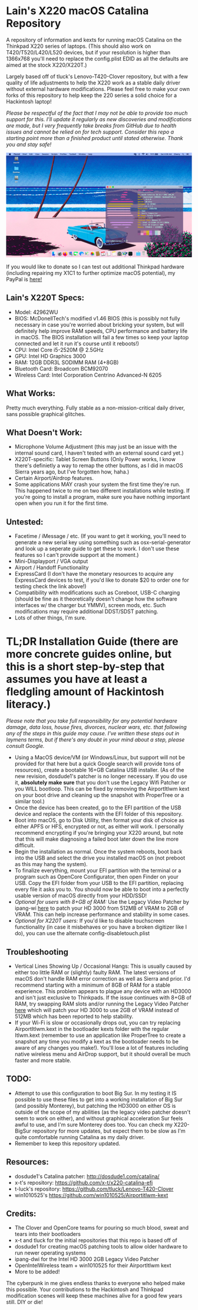 # Lain's X220 macOS Catalina Repository
A repository of information and kexts for running macOS Catalina on the Thinkpad X220 series of laptops. (This should also work on T420/T520/L420/L520 devices, but if your resolution is higher than 1366x768 you'll need to replace the config.plist EDID as all the defaults are aimed at the stock X220/X220T.)

Largely based off of tluck's Lenovo-T420-Clover repository, but with a few quality of life adjustments to help the X220 work as a stable daily driver without external hardware modifications. Please feel free to make your own forks of this repository to help keep the 220 series a solid choice for a Hackintosh laptop!

*Please be respectful of the fact that I may not be able to provide too much support for this. I'll update it regularly as new discoveries and modifications are made, but I very frequently take breaks from GitHub due to health issues and cannot be relied on for tech support. Consider this repo a starting point more than a finished product until stated otherwise. Thank you and stay safe!*

![Screenshot from my trusty X220 running Catalina!](x220catalina.png)

If you would like to donate so I can test out additional Thinkpad hardware (including repairing my X1C1 to further optimize macOS potential), my PayPal is [here!](https://www.paypal.com/donate/?cmd=_s-xclick&hosted_button_id=8GF4A3XS7ZHFY) 

## Lain's X220T Specs:
- Model: 42962WU
- BIOS: McDonellTech's modified v1.46 BIOS (this is possibly not fully necessary in case you're worried about bricking your system, but will definitely help improve RAM speeds, CPU performance and battery life in macOS. The BIOS installation will fail a few times so keep your laptop connected and let it run it's course until it reboots!)
- CPU: Intel Core i5-2520M @ 2.5GHz
- GPU: Intel HD Graphics 3000 
- RAM: 12GB DDR3L SODIMM RAM (4+8GB)
- Bluetooth Card: Broadcom BCM92070
- Wireless Card: Intel Corporation Centrino Advanced-N 6205 

## What Works:
Pretty much everything. Fully stable as a non-mission-critical daily driver, sans possible graphical glitches.

## What Doesn't Work:
- Microphone Volume Adjustment (this may just be an issue with the internal sound card, I haven't tested with an external sound card yet.)
- X220T-specific: Tablet Screen Buttons (Only Power works, I know there's definietly a way to remap the other buttons, as I did in macOS Sierra years ago, but I've forgotten how, haha.)
- Certain Airport/Airdrop features.
- Some applications MAY crash your system the first time they're run. This happened twice to me on two different installations while testing. If you're going to install a program, make sure you have nothing important open when you run it for the first time. 

## Untested:
- Facetime / iMessage / etc. (If you want to get it working, you'll need to generate a new serial key using something such as osx-serial-generator and look up a seperate guide to get these to work. I don't use these features so I can't provide support at the moment.)
- Mini-Displayport / VGA output
- Airport / Handoff Functionality
- ExpressCard (I don't have the monetary resources to acquire any ExpressCard devices to test, if you'd like to donate $20 to order one for testing check the link above!)
- Compatibility with modifications such as Coreboot, USB-C charging (should be fine as it theoretically doesn't change how the software interfaces w/ the charger but YMMV), screen mods, etc. Such modifications may require additional DDST/SDST patching.
- Lots of other things, I'm sure. 

# TL;DR Installation Guide (there are more concrete guides online, but this is a short step-by-step that assumes you have at least a fledgling amount of Hackintosh literacy.)

*Please note that you take full responsibility for any potential hardware damage, data loss, house fires, divorces, nuclear wars, etc. that following any of the steps in this guide may cause. I've written these steps out in laymens terms, but if there's any doubt in your mind about a step, please consult Google.* 

- Using a MacOS device/VM (or Windows/Linux, but support will not be provided for that here but a quick Google search will provide tons of resources), create a bootable 16+GB Catalina USB installer. (As of the new revision, dosdude1's patcher is no longer necessary. If you do use it, **absolutely make sure** that you don't use the Legacy Wifi Patcher or you WILL bootloop. This can be fixed by removing the AirportItlwm kext on your boot drive and cleaning up the snapshot with ProperTree or a similar tool.)
- Once the device has been created, go to the EFI partition of the USB device and replace the contents with the EFI folder of this repository.
- Boot into macOS, go to Disk Utility, then format your disk of choice as either APFS or HFS, encrypted or not, as either will work. I personally recommend encrypting if you're bringing your X220 around, but note that this will make diagnosing a failed boot later down the line more difficult. 
- Begin the installation as normal. Once the system reboots, boot back into the USB and select the drive you installed macOS on (not preboot as this may hang the system).
- To finalize everything, mount your EFI partition with the terminal or a program such as OpenCore Configurator, then open Finder on your USB. Copy the EFI folder from your USB to the EFI partition, replacing every file it asks you to. You should now be able to boot into a perfectly usable version of macOS directly from your HDD/SSD!
- *Optional for users with 8+GB of RAM:* Use the Legacy Video Patcher by ipang-wi [here](https://github.com/ipang-dwi/efi-catalina/releases/tag/09.20) to patch your HD 3000 from 512MB of VRAM to 2GB of VRAM. This can help increase performance and stability in some cases. 
- *Optional for X220T users:* If you'd like to disable touchscreen functionality (in case it misbehaves or you have a broken digitizer like I do), you can use the alternate config-disabletouch.plist 

## Troubleshooting
- Vertical Lines Showing Up / Occasional Hangs: This is usually caused by either too little RAM or (slightly) faulty RAM. The latest versions of macOS don't handle RAM error correction as well as Sierra and prior. I'd recommend starting with a minimum of 8GB of RAM for a stable experience. This problem appears to plague any device with an HD3000 and isn't just exclusive to Thinkpads. If the issue continues with 8+GB of RAM, try swapping RAM slots and/or running the Legacy Video Patcher [here](https://github.com/ipang-dwi/efi-catalina/releases/tag/09.20) which will patch your HD 3000 to use 2GB of VRAM instead of 512MB which has been reported to help stability. 
- If your Wi-Fi is slow or occasionally drops out, you can try replacing AirportItlwm.kext in the bootloader kexts folder with the regular Itlwm.kext (remember to use an application like ProperTree to create a snapshot any time you modify a kext as the bootloader needs to be aware of any changes you make!). You'll lose a lot of features including native wireless menu and AirDrop support, but it should overall be much faster and more stable. 

## TODO:
- Attempt to use this configuration to boot Big Sur. In my testing it IS possible to use these files to get into a working installation of Big Sur (and possibly Monterey), but patching the HD3000 on either OS is outside of the scope of my abilities (as the legacy video patcher doesn't seem to work on either), and without graphical acceleration Sur feels awful to use, and I'm sure Monterey does too. You can check my X220-BigSur repository for more updates, but expect them to be slow as I'm quite comfortable running Catalina as my daily driver.
- Remember to keep this repository updated.

## Resources:
- dosdude1's Catalina patcher: http://dosdude1.com/catalina/
- x-t's repository: https://github.com/x-t/x220-catalina-efi
- t-luck's repository: https://github.com/tluck/Lenovo-T420-Clover
- win1010525's https://github.com/win1010525/Airportitlwm-kext


## Credits:
- The Clover and OpenCore teams for pouring so much blood, sweat and tears into their bootloaders
- x-t and tluck for the initial repositories that this repo is based off of
- dosdude1 for creating macOS patching tools to allow older hardware to run newer operating systems
- ipang-dwi for the Intel HD 3000 2GB Legacy Video Patcher
- OpenIntelWireless team + win1010525 for their AirportItlwm kext
- More to be added!

The cyberpunk in me gives endless thanks to everyone who helped make this possible. Your contributions to the Hackintosh and Thinkpad modification scenes will keep these machines alive for a good few years still. DIY or die!
